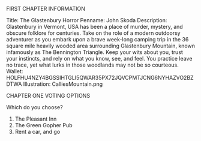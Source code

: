 FIRST CHAPTER INFORMATION

Title: The Glastenbury Horror
Penname: John Skoda
Description: Glastenbury in Vermont, USA has been a place of murder, mystery, and obscure folklore for centuries. Take on the role of a modern outdoorsy adventurer as you embark upon a brave week-long camping trip in the 36 square mile heavily wooded area surrounding Glastenbury Mountain, known infamously as The Bennington Triangle. Keep your wits about you, trust your instincts, and rely on what you know, see, and feel. You practice leave no trace, yet what lurks in those woodlands may not be so courteous.
Wallet: HOLFHU4NZY4BGSSIHTGLI5QWAR35PX72JQVCPMTJCNG6NYHAZVO2BZDTWA
Illustration: CalliesMountain.png

CHAPTER ONE VOTING OPTIONS

Which do you choose?

1. The Pleasant Inn
2. The Green Gopher Pub
3. Rent a car, and go
